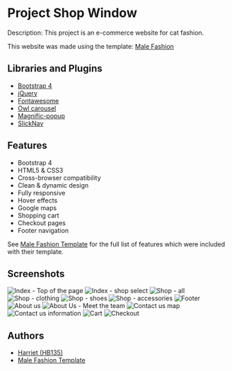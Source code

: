
# Project Shop Window

Description: This project is an e-commerce website for cat fashion.

This website was made using the template: [Male Fashion](https://themewagon.com/themes/free-bootstrap-4-html5-ecommerce-website-template-malefashion/)

## Libraries and Plugins

- [Bootstrap 4](https://getbootstrap.com/)
- [jQuery](https://jquery.com/)
- [Fontawesome](https://fontawesome.com/)
- [Owl carousel](https://owlcarousel2.github.io/OwlCarousel2/)
- [Magnific-popup](https://dimsemenov.com/plugins/magnific-popup/)
- [SlickNav](https://github.com/ComputerWolf/SlickNav)

## Features

- Bootstrap 4
- HTML5 & CSS3
- Cross-browser compatibility
- Clean & dynamic design
- Fully responsive
- Hover effects
- Google maps
- Shopping cart
- Checkout pages
- Footer navigation

See [Male Fashion Template](https://themewagon.com/themes/free-bootstrap-4-html5-ecommerce-website-template-malefashion/) for the full list of features which were included with their template.

## Screenshots

![Index - Top of the page](/ReadMe-Screenshots/Index-top.png)
![Index - shop select](/ReadMe-Screenshots/Index-shop-select.png)
![Shop - all](/ReadMe-Screenshots/shop-all.png)
![Shop - clothing](/ReadMe-Screenshots/shop-clothing.png)
![Shop - shoes](/ReadMe-Screenshots/shop-shoes.png)
![Shop - accessories](/ReadMe-Screenshots/shop-accessories.png)
![Footer](/ReadMe-Screenshots/footer.png)
![About us](/ReadMe-Screenshots/aboutus-top.png)
![About Us - Meet the team](/ReadMe-Screenshots/aboutus-team.png)
![Contact us map](/ReadMe-Screenshots/contactus-map.png)
![Contact us information](/ReadMe-Screenshots/contactus-info.png)
![Cart](/ReadMe-Screenshots/cart.png)
![Checkout](/ReadMe-Screenshots/checkout.png)

## Authors

- [Harriet (HB135)](https://www.github.com/HB135)
- [Male Fashion Template](https://themewagon.com/themes/free-bootstrap-4-html5-ecommerce-website-template-malefashion/)
